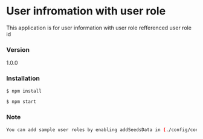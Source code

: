 # User infromation with user role
This application is for user information with user role refferenced user role id

### Version
1.0.0

### Installation

```sh
$ npm install
```

```sh
$ npm start
```

### Note

```sh
You can add sample user roles by enabling addSeedsData in (./config/config.js)
```
